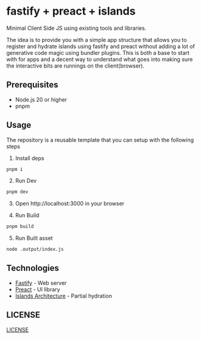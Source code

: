# fastify + preact + islands

Minimal Client Side JS using existing tools and libraries.

The idea is to provide you with a simple app structure that allows you to
register and hydrate islands using fastify and preact without adding a lot of
generative code magic using bundler plugins. This is both a base to start with
for apps and a decent way to understand what goes into making sure the
interactive bits are runnings on the client(browser).

## Prerequisites

- Node.js 20 or higher
- pnpm

## Usage

The repository is a reusable template that you can setup with the following
steps

1. Install deps

```sh
pnpm i
```

2. Run Dev

```sh
pnpm dev
```

3. Open http://localhost:3000 in your browser

4. Run Build

```sh
pnpm build
```

5. Run Built asset

```sh
node .output/index.js
```

## Technologies

- [Fastify](https://www.fastify.io/) - Web server
- [Preact](https://preactjs.com/) - UI library
- [Islands Architecture](https://preactjs.com/blog/simplifying-islands-arch`) -
  Partial hydration

## LICENSE

[LICENSE](/LICENSE)
